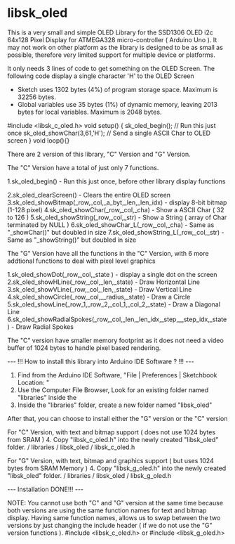 # libsk_oled

This is a very small and simple OLED Library for the SSD1306 OLED i2c 64x128 Pixel Display for 
ATMEGA328 micro-controller ( Arduino Uno ). It may not work on other platform as the library is designed
to be as small as possible, therefore very limited support for multiple device or platforms. 

It only needs 3 lines of code to get something on the OLED Screen. The following code display
a single character 'H' to the OLED Screen

* Sketch uses 1302 bytes (4%) of program storage space. Maximum is 32256 bytes.
* Global variables use 35 bytes (1%) of dynamic memory, leaving 2013 bytes for local variables. Maximum is 2048 bytes.

#include <libsk_c_oled.h> 
void setup() {
  sk_oled_begin(); // Run this just once
  sk_oled_showChar(3,61,'H'); // Send a single ASCII Char to OLED screen
}
void loop(){}

There are 2 version of this library, "C" Version and "G" Version.

The "C" Version have a total of just only 7 functions.

1.sk_oled_begin() - Run this just once, before other library display functions
  
2.sk_oled_clearScreen() - Clears the entire OLED screen
3.sk_oled_showBitmap(_row,_col,_a_byt,_len,_len_idx) - display 8-bit bitmap (1-128 pixel)
4.sk_oled_showChar(_row,_col,_cha) - Show a ASCII Char ( 32 to 126 )
5.sk_oled_showString(_row,_col,_str) - Show a String ( array of Char terminated by NULL )
6.sk_oled_showChar_L(_row,_col,_cha) - Same as "_showChar()" but doubled in size
7.sk_oled_showString_L(_row,_col,_str) - Same as "_showString()" but doubled in size

The "G" Version have all the functions in the "C" Version, with 6 more addtional functions
to deal with pixel level graphics

1.sk_oled_showDot(_row,_col,_state ) - display a single dot on the screen
2.sk_oled_showHLine(_row,_col,_len,_state) - Draw Horizontal Line
3.sk_oled_showVLine(_row,_col,_len,_state) - Draw Vertical Line
4.sk_oled_showCircle(_row,_col,__radius,_state) - Draw a Circle
5.sk_oled_showLine(_row_1,_row_2,_col_1,_col_2,_state) - Draw a Diagonal Line
6.sk_oled_showRadialSpokes(_row,_col,_len,_len_idx,_step,__step_idx,_state) - Draw Radial Spokes

The "C" version have smaller memory footprint as it does not need a video buffer of 1024 bytes to handle pixel
based rendering.

--- !!! How to install this library into Arduino IDE Software ? !!! ---

1. Find <Arduino User Program Folder> from the Arduino IDE Software,
   "File | Preferences | Sketchbook Location: <Arduino User Program Folder>"
2. Use the Computer File Browser,
   Look for an existing folder named "libraries" inside the <Arduino User Program Folder>
3. Inside the "libraries" folder, create a new folder named "libsk_oled"

After that, you can choose to install either the "G" version or the "C" version

For "C" Version, with text and bitmap support ( does not use 1024 bytes from SRAM )
4. Copy "libsk_c_oled.h" into the newly created "libsk_oled" folder. 
   <Arduino User Program Folder> / libraries / libsk_oled / libsk_c_oled.h
   
For "G" Version, with text, bitmap and graphics support ( but uses 1024 bytes from SRAM Memory )
4. Copy "libsk_g_oled.h" into the newly created "libsk_oled" folder. 
    <Arduino User Program Folder> / libraries / libsk_oled / libsk_g_oled.h

--- Installation DONE!!! ---  

NOTE: You cannot use both "C" and "G" version at the same time because both versions are using
the same function names for text and bitmap display. Having same function names, allows us to
swap between the two versions by just changing the include header ( if we do not use the "G" 
version functions ). #include <libsk_c_oled.h> or #include <libsk_g_oled.h>
